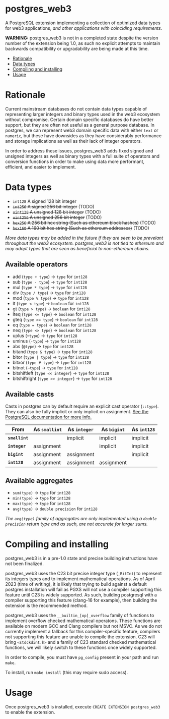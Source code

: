 # postgres_web3

A PostgreSQL extension implementing a collection of optimized data types for web3 applications, _and other applications with coinciding requirements_.

**WARNING:** postgres_web3 is not in a completed state despite the version number of the extension being 1.0, as such no explicit attempts to maintain backwards compatibility or upgradability are being made at this time.

- [Rationale](#rationale)
- [Data types](#data-types)
- [Compiling and installing](#compiling-and-installing)
- [Usage](#usage)

# Rationale

Current mainstream databases do not contain data types capable of representing larger integers and binary types used in the web3 ecosystem without compromise. Certain domain specific databases do have better support, but they are often not useful as a general purpose database. In postgres, we can represent web3 domain specific data with either `text` or `numeric`, but these have downsides as they have considerably performance and storage implications as well as their lack of integer operators.

In order to address these issues, postgres_web3 adds fixed signed and unsigned integers as well as binary types with a full suite of operators and conversion functions in order to make using data more performant, efficient, and easier to implement.

# Data types

- `int128` A signed 128 bit integer
- ~~`int256` A signed 256 bit integer~~ (TODO)
- ~~`uint128` A unsigned 128 bit integer~~ (TODO)
- ~~`uint256` A unsigned 256 bit integer~~ (TODO)
- ~~`hex256` A 256 bit hex string (Such as ethereum block hashes)~~ (TODO)
- ~~`hex160` A 160 bit hex string (Such as ethereum addresses)~~ (TODO)

_More data types may be added in the future if they are seen to be prevelant throughout the web3 ecosystem. postgres_web3 is not tied to ethereum and may adopt types that are seen as beneficial to non-ethereum chains._

## Available operators

- add (`type + type`) -> `type` for `int128`
- sub (`type - type`) -> `type` for `int128`
- mul (`type * type`) -> `type` for `int128`
- div (`type / type`) -> `type` for `int128`
- mod (`type % type`) -> `type` for `int128`
- lt (`type < type`) -> `boolean` for `int128`
- gt (`type > type`) -> `boolean` for `int128`
- lteq (`type <= type`) -> `boolean` for `int128`
- gteq (`type >= type`) -> `boolean` for `int128`
- eq (`type = type`) -> `boolean` for `int128`
- neq (`type <> type`) -> `boolean` for `int128`
- uplus (`+type`) -> `type` for `int128`
- uminus (`-type`) -> `type` for `int128`
- abs (`@type`) -> `type` for `int128`
- bitand (`type & type`) -> `type` for `int128`
- bitor (`type | type`) -> `type` for `int128`
- bitxor (`type # type`) -> `type` for `int128`
- bitnot (`~type`) -> `type` for `int128`
- bitshiftleft (`type << integer`) -> `type` for `int128`
- bitshiftright (`type >> integer`) -> `type` for `int128`

## Available casts

Casts in postgres can by default require an explicit cast operator (`::type`). They can also be fully implicit or only implicit on assignment. [See the PostgreSQL documentation for more info.](https://www.postgresql.org/docs/15/sql-createcast.html)

|From          |As `smallint`|As `integer`|As `bigint`|As `int128`|
|---           |---          |---         |---        |---        |
|**`smallint`**|             |implicit    |implicit   |implicit   |
|**`integer`** |assignment   |            |implicit   |implicit   |
|**`bigint`**  |assignment   |assignment  |           |implicit   |
|**`int128`**  |assignment   |assignment  |assignment |           |

## Available aggregates

- `sum(type)` -> `type` for `int128`
- `min(type)` -> `type` for `int128`
- `max(type)` -> `type` for `int128`
- `avg(type)` -> `double precision` for `int128`

_The `avg(type)` family of aggregates are only implemented using a `double precision` return type and as such, are not accurate for larger sums._

# Compiling and installing

postgres_web3 is in a pre-1.0 state and precise building instructions have not been finalized.

postgres_web3 uses the C23 bit precise integer type (`_BitInt`) to represent its integers types and to implement mathematical operations. As of April 2023 (time of writing), it is likely that trying to build against a default postgres installation will fail as PGXS will not use a compiler supporting this feature until C23 is widely supported. As such, building postgresql with a compiler supporting this feature (clang-16 for example), then building the extension is the recommended method.

postgres_web3 uses the `__builtin_[op]_overflow` family of functions to implement overflow checked mathematical operatons. These functions are available on modern GCC and Clang compilers but not MSVC. As we do not currently implement a fallback for this compiler-specific feature, compilers not supporting this feature are unable to compile the extension. C23 will bring `<stdckdint.h>` and a family of C23 standard checked mathematical functions, we will likely switch to these functions once widely supported.

In order to compile, you must have `pg_config` present in your path and run `make`.

To install, run `make install` (this may require sudo access).

# Usage

Once postgres_web3 is installed, execute `CREATE EXTENSION postgres_web3` to enable the extension.

